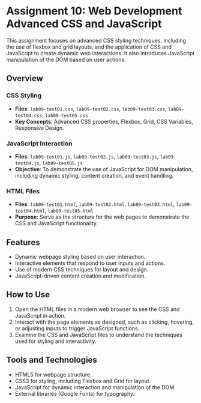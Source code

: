# Assignment 10: Web Development Advanced CSS and JavaScript

This assignment focuses on advanced CSS styling techniques, including the use of flexbox and grid layouts, and the application of CSS and JavaScript to create dynamic web interactions. It also introduces JavaScript manipulation of the DOM based on user actions.

## Overview

### CSS Styling

- **Files**: `lab09-test01.css`, `lab09-test02.css`, `lab09-test03.css`, `lab09-test04.css`, `lab09-test05.css`
- **Key Concepts**: Advanced CSS properties, Flexbox, Grid, CSS Variables, Responsive Design.

### JavaScript Interaction

- **Files**: `lab09-test01.js`, `lab09-test02.js`, `lab09-test03.js`, `lab09-test04.js`, `lab09-test05.js`
- **Objective**: To demonstrate the use of JavaScript for DOM manipulation, including dynamic styling, content creation, and event handling.

### HTML Files

- **Files**: `lab09-test01.html`, `lab09-test02.html`, `lab09-test03.html`, `lab09-test04.html`, `lab09-test05.html`
- **Purpose**: Serve as the structure for the web pages to demonstrate the CSS and JavaScript functionality.

## Features

- Dynamic webpage styling based on user interaction.
- Interactive elements that respond to user inputs and actions.
- Use of modern CSS techniques for layout and design.
- JavaScript-driven content creation and modification.

## How to Use

1. Open the HTML files in a modern web browser to see the CSS and JavaScript in action.
2. Interact with the page elements as designed, such as clicking, hovering, or adjusting inputs to trigger JavaScript functions.
3. Examine the CSS and JavaScript files to understand the techniques used for styling and interactivity.

## Tools and Technologies

- HTML5 for webpage structure.
- CSS3 for styling, including Flexbox and Grid for layout.
- JavaScript for dynamic interaction and manipulation of the DOM.
- External libraries (Google Fonts) for typography.
